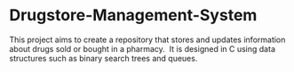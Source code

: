 # Drugstore-Management-System
This project aims to create a repository that stores and updates information about drugs sold or bought in a pharmacy.  It is designed in C using data structures such as binary search trees and queues. 
